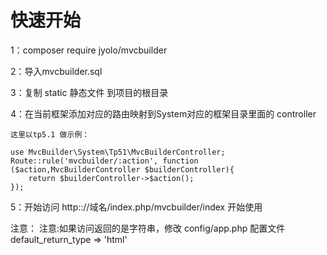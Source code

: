 
# 快速开始 

1：composer require jyolo/mvcbuilder 

2：导入mvcbuilder.sql

3：复制 static 静态文件 到项目的根目录 

4：在当前框架添加对应的路由映射到System对应的框架目录里面的 controller

    这里以tp5.1 做示例：
    
    use MvcBuilder\System\Tp51\MvcBuilderController;
    Route::rule('mvcbuilder/:action', function ($action,MvcBuilderController $builderController){
        return $builderController->$action();
    });
        
5：开始访问 http:://域名/index.php/mvcbuilder/index 开始使用  

注意： 注意:如果访问返回的是字符串，修改 config/app.php 配置文件  default_return_type => 'html'

